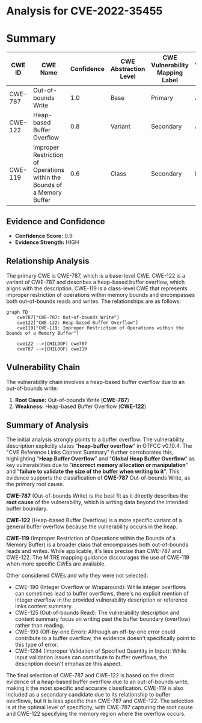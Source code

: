 # Analysis for CVE-2022-35455

# Summary
| CWE ID  | CWE Name | Confidence | CWE Abstraction Level | CWE Vulnerability Mapping Label | CWE-Vulnerability Mapping Notes |
|---|---|---|---|---|---|
| CWE-787 | Out-of-bounds Write | 1.0 | Base | Primary | Allowed |
| CWE-122 | Heap-based Buffer Overflow | 0.8 | Variant | Secondary | Allowed |
| CWE-119 | Improper Restriction of Operations within the Bounds of a Memory Buffer | 0.6 | Class | Secondary | Discouraged |

## Evidence and Confidence

*   **Confidence Score:** 0.9
*   **Evidence Strength:** HIGH

## Relationship Analysis
The primary CWE is CWE-787, which is a base-level CWE. CWE-122 is a variant of CWE-787 and describes a heap-based buffer overflow, which aligns with the description. CWE-119 is a class-level CWE that represents improper restriction of operations within memory bounds and encompasses both out-of-bounds reads and writes. The relationships are as follows:

```mermaid
graph TD
    cwe787["CWE-787: Out-of-bounds Write"]
    cwe122["CWE-122: Heap-based Buffer Overflow"]
    cwe119["CWE-119: Improper Restriction of Operations within the Bounds of a Memory Buffer"]

    cwe122 -->|CHILDOF| cwe787
    cwe787 -->|CHILDOF| cwe119
```

## Vulnerability Chain
The vulnerability chain involves a heap-based buffer overflow due to an out-of-bounds write:

1.  **Root Cause:** Out-of-bounds Write (**CWE-787**)
2.  **Weakness:** Heap-based Buffer Overflow (**CWE-122**)

## Summary of Analysis
The initial analysis strongly points to a buffer overflow. The vulnerability description explicitly states "**heap-buffer overflow**" in OTFCC v0.10.4. The "CVE Reference Links Content Summary" further corroborates this, highlighting "**Heap Buffer Overflow**" and "**Global Heap Buffer Overflow**" as key vulnerabilities due to "**incorrect memory allocation or manipulation**" and "**failure to validate the size of the buffer when writing to it**". This evidence supports the classification of **CWE-787** Out-of-bounds Write, as the primary root cause.

**CWE-787** (Out-of-bounds Write) is the best fit as it directly describes the **root cause** of the vulnerability, which is writing data beyond the intended buffer boundary.

**CWE-122** (Heap-based Buffer Overflow) is a more specific variant of a general buffer overflow because the vulnerability occurs in the heap.

**CWE-119** (Improper Restriction of Operations within the Bounds of a Memory Buffer) is a broader class that encompasses both out-of-bounds reads and writes. While applicable, it's less precise than CWE-787 and CWE-122. The MITRE mapping guidance discourages the use of CWE-119 when more specific CWEs are available.

Other considered CWEs and why they were not selected:

*   CWE-190 (Integer Overflow or Wraparound): While integer overflows can sometimes lead to buffer overflows, there's no explicit mention of integer overflow in the provided vulnerability description or reference links content summary.
*   CWE-125 (Out-of-bounds Read): The vulnerability description and content summary focus on writing past the buffer boundary (overflow) rather than reading.
*   CWE-193 (Off-by-one Error): Although an off-by-one error could contribute to a buffer overflow, the evidence doesn't specifically point to this type of error.
*   CWE-1284 (Improper Validation of Specified Quantity in Input): While input validation issues can contribute to buffer overflows, the description doesn't emphasize this aspect.

The final selection of CWE-787 and CWE-122 is based on the direct evidence of a heap-based buffer overflow due to an out-of-bounds write, making it the most specific and accurate classification. CWE-119 is also included as a secondary candidate due to its relationship to buffer overflows, but it is less specific than CWE-787 and CWE-122. The selection is at the optimal level of specificity, with CWE-787 capturing the root cause and CWE-122 specifying the memory region where the overflow occurs.